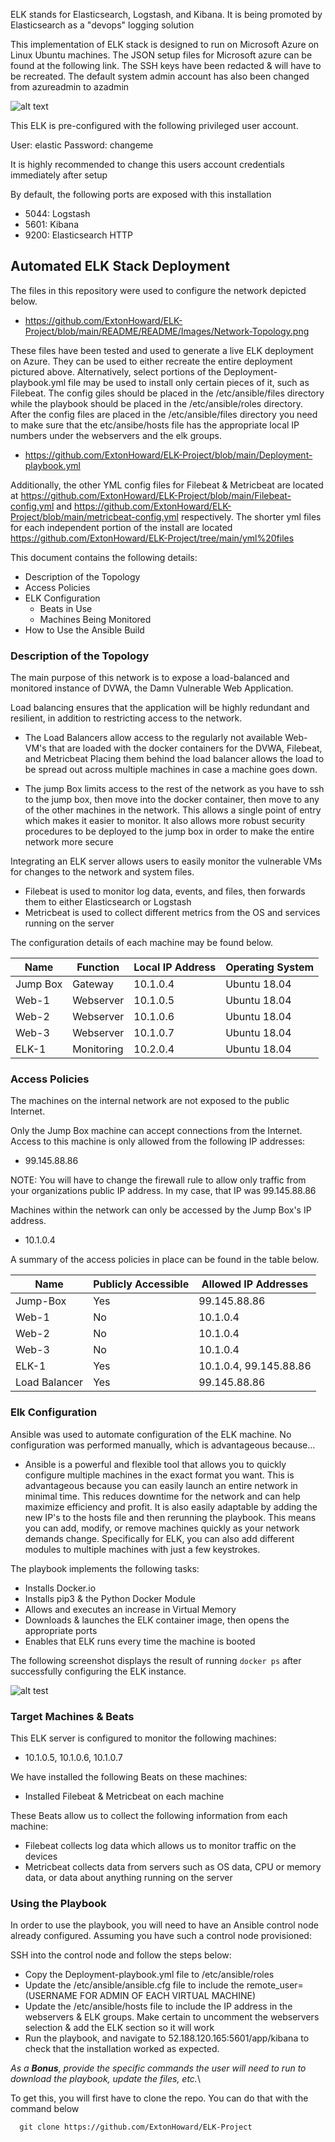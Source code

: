 

ELK stands for Elasticsearch, Logstash, and Kibana. It is being promoted by Elasticsearch as a "devops" logging solution

This implementation of ELK stack is designed to run on Microsoft Azure on Linux Ubuntu machines. The JSON setup files for Microsoft azure can be found at the following link. The SSH keys have been redacted & will have to be recreated. The default system admin account has also been changed from azureadmin to azadmin

![alt text](https://github.com/ExtonHoward/ELK-Project/tree/main/Azure_JSON_files "Network Diagram")

This ELK is pre-configured with the following privileged user account.

  User: elastic
  Password: changeme

It is highly recommended to change this users account credentials immediately after setup

By default, the following ports are exposed with this installation
- 5044: Logstash
- 5601: Kibana
- 9200: Elasticsearch HTTP

## Automated ELK Stack Deployment

The files in this repository were used to configure the network depicted below.

- https://github.com/ExtonHoward/ELK-Project/blob/main/README/README/Images/Network-Topology.png

These files have been tested and used to generate a live ELK deployment on Azure. They can be used to either recreate the entire deployment pictured above. Alternatively, select portions of the Deployment-playbook.yml file may be used to install only certain pieces of it, such as Filebeat. The config giles should be placed in the /etc/ansible/files directory while the playbook should be placed in the /etc/ansible/roles directory. After the config files are placed in the /etc/ansible/files directory you need to make sure that the etc/ansibe/hosts file has the appropriate local IP numbers under the webservers and the elk groups.

  - https://github.com/ExtonHoward/ELK-Project/blob/main/Deployment-playbook.yml

Additionally, the other YML config files for Filebeat & Metricbeat are located at https://github.com/ExtonHoward/ELK-Project/blob/main/Filebeat-config.yml and https://github.com/ExtonHoward/ELK-Project/blob/main/metricbeat-config.yml respectively. The shorter yml files for each independent portion of the install are located https://github.com/ExtonHoward/ELK-Project/tree/main/yml%20files 

This document contains the following details:
- Description of the Topology
- Access Policies
- ELK Configuration
  - Beats in Use
  - Machines Being Monitored
- How to Use the Ansible Build


### Description of the Topology

The main purpose of this network is to expose a load-balanced and monitored instance of DVWA, the Damn Vulnerable Web Application.

Load balancing ensures that the application will be highly redundant and resilient, in addition to restricting access to the network.
- The Load Balancers allow access to the regularly not available Web-VM's that are loaded with the docker containers for the DVWA, Filebeat, and Metricbeat
  Placing them behind the load balancer allows the load to be spread out across multiple machines in case a machine goes down. 

- The jump Box limits access to the rest of the network as you have to ssh to the jump box, then move into the docker container, then move to any of the other
  machines in the network. This allows a single point of entry which makes it easier to monitor. It also allows more robust security procedures to be deployed
  to the jump box in order to make the entire network more secure

Integrating an ELK server allows users to easily monitor the vulnerable VMs for changes to the network and system files.
- Filebeat is used to monitor log data, events, and files, then forwards them to either Elasticsearch or Logstash 
- Metricbeat is used to collect different metrics from the OS and services running on the server

The configuration details of each machine may be found below.

| Name     | Function   | Local IP Address | Operating System |
|----------|------------|------------------|------------------|
| Jump Box | Gateway    | 10.1.0.4         | Ubuntu 18.04     |
| Web-1    | Webserver  | 10.1.0.5         | Ubuntu 18.04     |
| Web-2    | Webserver  | 10.1.0.6         | Ubuntu 18.04     |
| Web-3    | Webserver  | 10.1.0.7         | Ubuntu 18.04     |
| ELK-1    | Monitoring | 10.2.0.4         | Ubuntu 18.04     |

### Access Policies

The machines on the internal network are not exposed to the public Internet. 

Only the Jump Box machine can accept connections from the Internet. Access to this machine is only allowed from the following IP addresses:
- 99.145.88.86

NOTE: You will have to change the firewall rule to allow only traffic from your organizations public IP address. In my case, that IP was 99.145.88.86

Machines within the network can only be accessed by the Jump Box's IP address.
- 10.1.0.4

A summary of the access policies in place can be found in the table below.

| Name          | Publicly Accessible | Allowed IP Addresses   |
|---------------|---------------------|------------------------|
| Jump-Box      | Yes                 | 99.145.88.86           |
| Web-1         | No                  | 10.1.0.4               |
| Web-2         | No                  | 10.1.0.4               |
| Web-3         | No                  | 10.1.0.4               |
| ELK-1         | Yes                 | 10.1.0.4, 99.145.88.86 |
| Load Balancer | Yes                 | 99.145.88.86           |

### Elk Configuration

Ansible was used to automate configuration of the ELK machine. No configuration was performed manually, which is advantageous because...
- Ansible is a powerful and flexible tool that allows you to quickly configure multiple machines in the exact format you want. This is advantageous
  because you can easily launch an entire network in minimal time. This reduces downtime for the network and can help maximize efficiency and profit.
  It is also easily adaptable by adding the new IP's to the hosts file and then rerunning the playbook. This means you can add, modify, or remove machines
  quickly as your network demands change. Specifically for ELK, you can also add different modules to multiple machines with just a few keystrokes.

The playbook implements the following tasks:
- Installs Docker.io
- Installs pip3 & the Python Docker Module
- Allows and executes an increase in Virtual Memory
- Downloads & launches the ELK container image, then opens the appropriate ports
- Enables that ELK runs every time the machine is booted

The following screenshot displays the result of running `docker ps` after successfully configuring the ELK instance.

![alt test](https://github.com/ExtonHoward/ELK-Project/blob/main/README/README/Images/Success.JPG "Success")

### Target Machines & Beats
This ELK server is configured to monitor the following machines:
- 10.1.0.5, 10.1.0.6, 10.1.0.7

We have installed the following Beats on these machines:
- Installed Filebeat & Metricbeat on each machine

These Beats allow us to collect the following information from each machine:
- Filebeat collects log data which allows us to monitor traffic on the devices
- Metricbeat collects data from servers such as OS data, CPU or memory data, or data about anything running on the server

### Using the Playbook
In order to use the playbook, you will need to have an Ansible control node already configured. Assuming you have such a control node provisioned: 

SSH into the control node and follow the steps below:
- Copy the Deployment-playbook.yml file to /etc/ansible/roles
- Update the /etc/ansible/ansible.cfg file to include the remote_user=(USERNAME FOR ADMIN OF EACH VIRTUAL MACHINE)
- Update the /etc/ansible/hosts file to include the IP address in the webservers & ELK groups. Make certain to uncomment the webservers selection & add the
  ELK section so it will work
- Run the playbook, and navigate to 52.188.120.165:5601/app/kibana to check that the installation worked as expected.

_As a **Bonus**, provide the specific commands the user will need to run to download the playbook, update the files, etc._\

To get this, you will first have to clone the repo. You can do that with the command below

    
      git clone https://github.com/ExtonHoward/ELK-Project
    
    